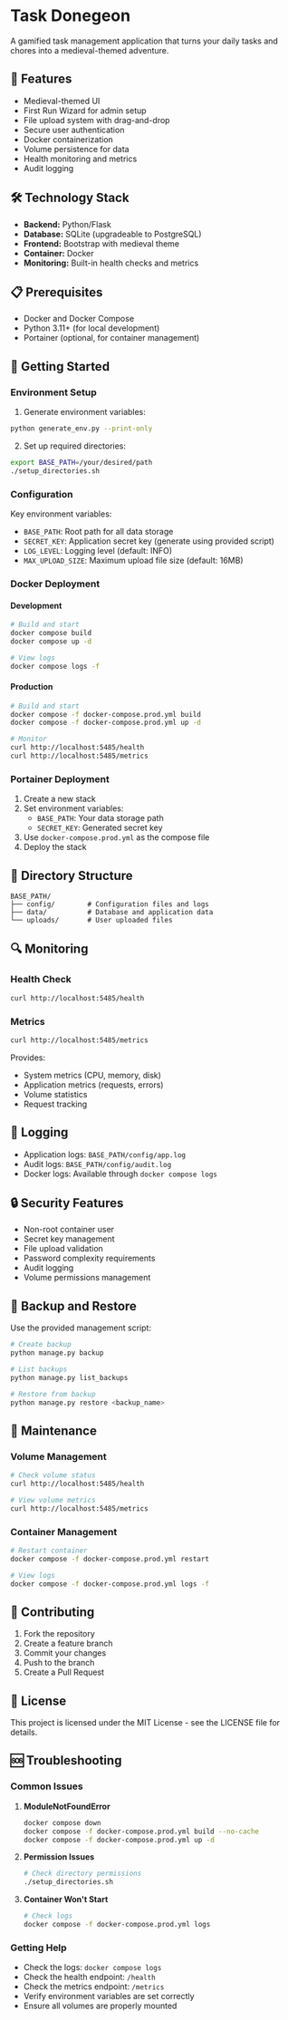 # Task Donegeon

A gamified task management application that turns your daily tasks and chores into a medieval-themed adventure.

## 🏰 Features

- Medieval-themed UI
- First Run Wizard for admin setup
- File upload system with drag-and-drop
- Secure user authentication
- Docker containerization
- Volume persistence for data
- Health monitoring and metrics
- Audit logging

## 🛠️ Technology Stack

- **Backend:** Python/Flask
- **Database:** SQLite (upgradeable to PostgreSQL)
- **Frontend:** Bootstrap with medieval theme
- **Container:** Docker
- **Monitoring:** Built-in health checks and metrics

## 📋 Prerequisites

- Docker and Docker Compose
- Python 3.11+ (for local development)
- Portainer (optional, for container management)

## 🚀 Getting Started

### Environment Setup

1. Generate environment variables:
```bash
python generate_env.py --print-only
```

2. Set up required directories:
```bash
export BASE_PATH=/your/desired/path
./setup_directories.sh
```

### Configuration

Key environment variables:
- `BASE_PATH`: Root path for all data storage
- `SECRET_KEY`: Application secret key (generate using provided script)
- `LOG_LEVEL`: Logging level (default: INFO)
- `MAX_UPLOAD_SIZE`: Maximum upload file size (default: 16MB)

### Docker Deployment

#### Development
```bash
# Build and start
docker compose build
docker compose up -d

# View logs
docker compose logs -f
```

#### Production
```bash
# Build and start
docker compose -f docker-compose.prod.yml build
docker compose -f docker-compose.prod.yml up -d

# Monitor
curl http://localhost:5485/health
curl http://localhost:5485/metrics
```

### Portainer Deployment

1. Create a new stack
2. Set environment variables:
   - `BASE_PATH`: Your data storage path
   - `SECRET_KEY`: Generated secret key
3. Use `docker-compose.prod.yml` as the compose file
4. Deploy the stack

## 📁 Directory Structure

```
BASE_PATH/
├── config/        # Configuration files and logs
├── data/          # Database and application data
└── uploads/       # User uploaded files
```

## 🔍 Monitoring

### Health Check
```bash
curl http://localhost:5485/health
```

### Metrics
```bash
curl http://localhost:5485/metrics
```

Provides:
- System metrics (CPU, memory, disk)
- Application metrics (requests, errors)
- Volume statistics
- Request tracking

## 📝 Logging

- Application logs: `BASE_PATH/config/app.log`
- Audit logs: `BASE_PATH/config/audit.log`
- Docker logs: Available through `docker compose logs`

## 🔒 Security Features

- Non-root container user
- Secret key management
- File upload validation
- Password complexity requirements
- Audit logging
- Volume permissions management

## 🛟 Backup and Restore

Use the provided management script:
```bash
# Create backup
python manage.py backup

# List backups
python manage.py list_backups

# Restore from backup
python manage.py restore <backup_name>
```

## 🔧 Maintenance

### Volume Management
```bash
# Check volume status
curl http://localhost:5485/health

# View volume metrics
curl http://localhost:5485/metrics
```

### Container Management
```bash
# Restart container
docker compose -f docker-compose.prod.yml restart

# View logs
docker compose -f docker-compose.prod.yml logs -f
```

## 🤝 Contributing

1. Fork the repository
2. Create a feature branch
3. Commit your changes
4. Push to the branch
5. Create a Pull Request

## 📄 License

This project is licensed under the MIT License - see the LICENSE file for details.

## 🆘 Troubleshooting

### Common Issues

1. **ModuleNotFoundError**
   ```bash
   docker compose down
   docker compose -f docker-compose.prod.yml build --no-cache
   docker compose -f docker-compose.prod.yml up -d
   ```

2. **Permission Issues**
   ```bash
   # Check directory permissions
   ./setup_directories.sh
   ```

3. **Container Won't Start**
   ```bash
   # Check logs
   docker compose -f docker-compose.prod.yml logs
   ```

### Getting Help

- Check the logs: `docker compose logs`
- Check the health endpoint: `/health`
- Check the metrics endpoint: `/metrics`
- Verify environment variables are set correctly
- Ensure all volumes are properly mounted 